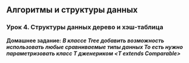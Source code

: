 ## Алгоритмы и структуры данных

### Урок 4. Структуры данных дерево и хэш-таблица
**Домашнее задание:**
***В классе Tree добавить возможность использовать любые сравниваемые типы данных
То есть нужно параметризовать класс T дженериком <T extends Comparable<T>>***
